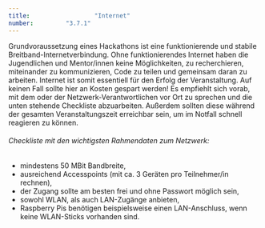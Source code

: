 ```yaml
---
title: 					"Internet"
number: 		"3.7.1"
---
```


Grundvoraussetzung eines Hackathons ist eine funktionierende und stabile Breitband-Internetverbindung. Ohne funktionierendes Internet haben die Jugendlichen und Mentor/innen keine Möglichkeiten, zu recherchieren, miteinander zu kommunizieren, Code zu teilen und gemeinsam daran zu arbeiten. Internet ist somit essentiell für den Erfolg der Veranstaltung. Auf keinen Fall sollte hier an Kosten gespart werden! Es empfiehlt sich vorab, mit dem oder der Netzwerk-Verantwortlichen vor Ort zu sprechen und die unten stehende Checkliste abzuarbeiten. Außerdem sollten diese während der gesamten Veranstaltungszeit erreichbar sein, um im Notfall schnell reagieren zu können.

###### Checkliste mit den wichtigsten Rahmendaten zum Netzwerk:

* mindestens 50 MBit Bandbreite,
* ausreichend Accesspoints (mit ca. 3 Geräten pro Teilnehmer/in rechnen),
* der Zugang sollte am besten frei und ohne Passwort möglich sein,     
* sowohl WLAN, als auch LAN-Zugänge anbieten,             
* Raspberry Pis benötigen beispielsweise einen LAN-Anschluss, wenn keine WLAN-Sticks vorhanden sind.
